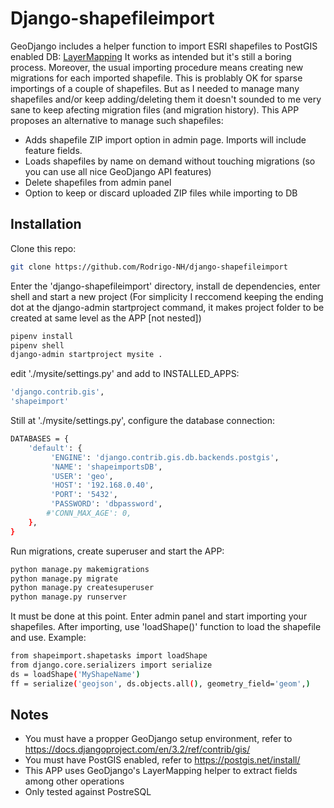 # Django-shapefileimport

GeoDjango includes a helper function to import ESRI shapefiles to PostGIS enabled DB:  [LayerMapping]
It works as intended but it's still a boring process. Moreover, the usual importing procedure means creating new migrations for each imported shapefile. This is problably OK for sparse importings of a couple of shapefiles. But as I needed to manage many shapefiles and/or keep adding/deleting them it doesn't sounded to me very sane to keep afecting migration files (and migration history).
This APP proposes an alternative to manage such shapefiles:
- Adds shapefile ZIP import option in admin page. Imports will include feature fields.
- Loads shapefiles by name on demand without touching migrations (so you can use all nice GeoDjango API features)
- Delete shapefiles from admin panel
- Option to keep or discard uploaded ZIP files while importing to DB

## Installation
Clone this repo:
```sh
git clone https://github.com/Rodrigo-NH/django-shapefileimport
```
Enter the 'django-shapefileimport' directory, install de dependencies, enter shell and start a new project (For simplicity I reccomend keeping the ending dot at the django-admin startproject command, it makes project folder to be created at same level as the APP [not nested])
```sh
pipenv install
pipenv shell
django-admin startproject mysite .
```
edit './mysite/settings.py' and add to INSTALLED_APPS:
```sh
'django.contrib.gis',
'shapeimport'
```
Still at './mysite/settings.py', configure the database connection:
```sh
DATABASES = {
    'default': {
         'ENGINE': 'django.contrib.gis.db.backends.postgis',
         'NAME': 'shapeimportsDB',
         'USER': 'geo',
         'HOST': '192.168.0.40',
         'PORT': '5432',
         'PASSWORD': 'dbpassword',
        #'CONN_MAX_AGE': 0,
    },
}
```
Run migrations, create superuser and start the APP:
```sh
python manage.py makemigrations
python manage.py migrate
python manage.py createsuperuser
python manage.py runserver
```
It must be done at this point. Enter admin panel and start importing your shapefiles.
After importing, use 'loadShape()' function to load the shapefile and use. Example:
```sh
from shapeimport.shapetasks import loadShape
from django.core.serializers import serialize
ds = loadShape('MyShapeName')
ff = serialize('geojson', ds.objects.all(), geometry_field='geom',)
```

## Notes
- You must have a propper GeoDjango setup environment, refer to https://docs.djangoproject.com/en/3.2/ref/contrib/gis/
- You must have PostGIS enabled, refer to https://postgis.net/install/
- This APP uses GeoDjango's LayerMapping helper to extract fields among other operations
- Only tested against PostreSQL

[LayerMapping]: https://docs.djangoproject.com/en/3.2/ref/contrib/gis/layermapping/
